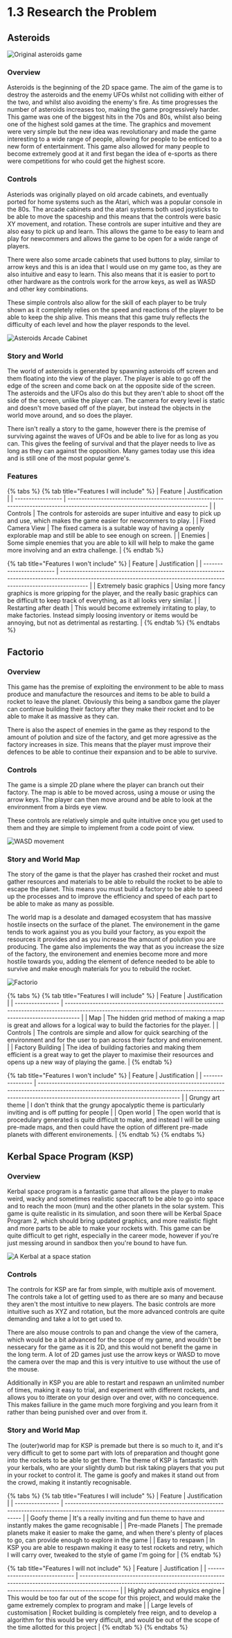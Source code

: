 # 1.3 Research the Problem

## Asteroids

![Original asteroids game](../.gitbook/assets/image.png)

### Overview

Asteroids is the beginning of the 2D space game. The aim of the game is to destroy the asteroids and the enemy UFOs whilst not colliding with either of the two, and whilst also avoiding the enemy's fire. As time progresses the number of asteroids increases too, making the game progressively harder.  This game was one of the biggest hits in the 70s and 80s, whilst also being one of the highest sold games at the time. The graphics and movement were very simple but the new idea was revolutionary and made the game interesting to a wide range of people, allowing for people to be enticed to a new form of entertainment. This game also allowed for many people to become extremely good at it and first began the idea of e-sports as  there were competitions for who could get the highest score.&#x20;

### Controls

Asteriods was originally played on old arcade cabinets, and eventually ported for home systems such as the Atari, which was a popular console in the 80s. The arcade cabinets and the atari systems both used joysticks to be able to move the spaceship and this means that the controls were basic XY movement, and rotation. These controls are super intuitive and they are also easy to pick up and learn. This allows the game to be easy to learn and play for newcommers and allows the game to be open for a wide range of players.&#x20;

There were also some arcade cabinets that used buttons to play, similar to arrow keys and this is an idea that I would use on my game too, as they are also intuitive and easy to learn. This also means that it is easier to port to other hardware as the controls work for the arrow keys, as well as WASD and other key combinations.&#x20;

These simple controls also allow for the skill of each player to be truly shown as it completely relies on the speed and reactions of the player to be able to keep the ship alive. This means that this game truly reflects the difficulty of each level and how the player responds to the level.&#x20;

![Asteroids Arcade Cabinet](<../.gitbook/assets/image (2).png>)

### Story and World

The world of asteroids is generated by spawning asteroids off screen and them floating into the view of the player. The player is able to go off the edge of the screen and come back on at the opposite side of the screen. The asteroids and the UFOs also do this but they aren't able to shoot off the side of the screen, unlike the player can. The camera for every level is static and doesn't move based off of the player, but instead the objects in the world move around, and so does the player.&#x20;

There isn't really a story to the game, however there is the premise of surviving against the waves of UFOs and be able to live for as long as you can. This gives the feeling of survival and that the player needs to live as long as they can against the opposition. Many games today use this idea and is still one of the most popular genre's.&#x20;

### Features

{% tabs %}
{% tab title="Features I will include" %}
| Feature           | Justification                                                                                                                    |
| ----------------- | -------------------------------------------------------------------------------------------------------------------------------- |
| Controls          | The controls for asteroids are super intuitive and easy to pick up and use, which makes the game easier for newcommers to play.  |
| Fixed Camera View | The fixed camera is a suitable way of having a openly explorable map and still be able to see enough on screen.                  |
| Enemies           | Some simple enemies that you are able to kill will help to make the game more involving and an extra challenge.                  |
{% endtab %}

{% tab title="Features I won't include" %}
| Feature                  | Justification                                                                                                                                                          |
| ------------------------ | ---------------------------------------------------------------------------------------------------------------------------------------------------------------------- |
| Extremely basic graphics | Using more fancy graphics is more gripping for the player, and the really basic graphics can be difficult to keep track of everything, as it all looks very similar.   |
| Restarting after death   | This would become extremely irritating to play, to make factories. Instead simply loosing inventory or items would be annoying, but not as detrimental as restarting.  |
{% endtab %}
{% endtabs %}

## Factorio

### Overview

This game has the premise of exploiting the environment to be able to mass produce and manufacture the resources and items to be able to build a rocket to leave the planet. Obviously this being a sandbox game the player can continue building their factory after they make their rocket and to be able to make it as massive as they can.&#x20;

There is also the aspect of enemies in the game as they respond to the amount of polution and size of the factory, and get more agressive as the factory increases in size. This means that the player must improve their defences to be able to continue their expansion and to be able to survive.&#x20;

### Controls

The game is a simple 2D plane where the player can branch out their factory. The map is able to be moved across, using a mouse or using the arrow keys. The player can then move around and be able to look at the environment from a birds eye view.&#x20;

These controls are relatively simple and quite intuitive once you get used to them and they are simple to implement from a code point of view.&#x20;

![WASD movement](<../.gitbook/assets/image (3) (1).png>)

### Story and World Map

The story of the game is that the player has crashed their rocket and must gather resources and materials to be able to rebuild the rocket to be able to escape the planet. This means you must build a factory to be able to speed up the processes and to improve the efficiency and speed of each part to be able to make as many as possible.&#x20;

The world map is a desolate and damaged ecosystem that has massive hostile insects on the surface of the planet. The environement in the game tends to work against you as you build your factory, as you expoit the resources it provides and as you increase the amount of polution you are producing. The game also implements the way that as you increase the size of the factory, the environement and enemies become more and more hostile towards you, adding the element of defence needed to be able to survive and make enough materials for you to rebuild the rocket.&#x20;

![Factorio](<../.gitbook/assets/image (1).png>)

{% tabs %}
{% tab title="Features I will include" %}
| Feature          | Justification                                                                                                                                                     |
| ---------------- | ----------------------------------------------------------------------------------------------------------------------------------------------------------------- |
| Map              | The hidden grid method of making a map is great and allows for a logical way to build the factories for the player.                                               |
| Controls         | The controls are simple and allow for quick searching of the environment and for the user to pan across their factory and environement.                           |
| Factory Building | The idea of building factories and making them efficient is a great way to get the player to maximise their resources and opens up a new way of playing the game. |
{% endtab %}

{% tab title="Features I won't include" %}
| Feature          | Justification                                                                                                                                                                                                   |
| ---------------- | --------------------------------------------------------------------------------------------------------------------------------------------------------------------------------------------------------------- |
| Grungy art theme | I don't think that the grungy apocalyptic theme is particularly inviting and is off putting for people                                                                                                          |
| Open world       | The open world that is procedulary generated is quite difficult to make, and instead I will be using pre-made maps, and then could have the option of different pre-made planets with different environements.  |
{% endtab %}
{% endtabs %}

## Kerbal Space Program (KSP)

### Overview

Kerbal space program is a fantastic game that allows the player to make weird, wacky and sometimes realistic spacecraft to be able to go into space and to reach the moon (mun) and the other planets in the solar system. This game is quite realistic in its simulation, and soon there will be Kerbal Space Program 2, which should bring updated graphics, and more realistic flight and more parts to be able to make your rockets with. This game can be quite difficult to get right, especially in the career mode, however if you're just messing around in sandbox then you're bound to have fun.

![A Kerbal at a space station](<../.gitbook/assets/image (3).png>)

### Controls

The controls for KSP are far from simple, with multiple axis of movement. The controls take a lot of getting used to as there are so many and because they aren't the most intuitive to new players. The basic controls are more intuitive such as XYZ and rotation, but the more advanced controls are quite demanding and take a lot to get used to.&#x20;

There are also mouse controls to pan and change the view of the camera, which would be a bit advanced for the scope of my game, and wouldn't be nessecary for the game as it is 2D, and this would not benefit the game in the long term. A lot of 2D games just use the arrow keys or WASD to move the camera over the map and this is very intuitive to use without the use of the mouse.&#x20;

Additionally in KSP you are able to restart and respawn an unlimited number of times, making it easy to trial, and experiment with different rockets, and allows you to itterate on your design over and over, with no concequence. This makes failiure in the game much more forgiving and you learn from it rather than being punished over and over from it.&#x20;

### Story and World Map

The (outer)world map for KSP is premade but there is so much to it, and it's very difficult to get to some part with lots of preparation and thought gone into the rockets to be able to get there. The theme of KSP is fantastic with your kerbals, who are your slightly dumb but risk taking players that you put in your rocket to control it. The game is goofy and makes it stand out from the crowd, making it instantly recognisable.&#x20;

{% tabs %}
{% tab title="Features I will include" %}
| Feature          | Justification                                                                                                                                |
| ---------------- | -------------------------------------------------------------------------------------------------------------------------------------------- |
| Goofy theme      | It's a really inviting and fun theme to have and instantly makes the game recognisable                                                       |
| Pre-made Planets | The premade planets make it easier to make the game, and when there's plenty of places to go, can provide enough to explore in the game      |
| Easy to respawn  | In KSP you are able to respawn making it easy to test rockets and retry, which I will carry over, tweaked to the style of game I'm going for |
{% endtab %}

{% tab title="Features I will not include" %}
| Feature                        | Justification                                                                                                                                                              |
| ------------------------------ | -------------------------------------------------------------------------------------------------------------------------------------------------------------------------- |
| Highly advanced physics engine | This would be too far out of the scope for this project, and would make the game extremely complex to program and make                                                     |
| Large levels of customisation  | Rocket building is completely free reign, and to develop a algorithm for this would be very difficult, and would be out of the scope of the time allotted for this project |
{% endtab %}
{% endtabs %}
